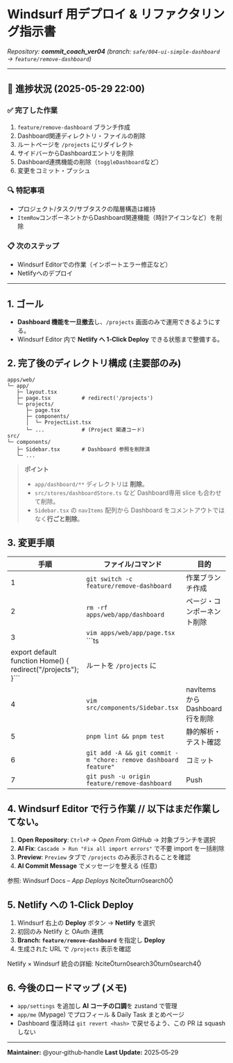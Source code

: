 # Windsurf 用デプロイ & リファクタリング指示書

_Repository: **commit_coach_ver04** (branch: `safe/004-ui-simple-dashboard` → `feature/remove-dashboard`)_

---

## 📝 進捗状況 (2025-05-29 22:00)

### ✅ 完了した作業
1. `feature/remove-dashboard` ブランチ作成
2. Dashboard関連ディレクトリ・ファイルの削除
3. ルートページを `/projects` にリダイレクト
4. サイドバーからDashboardエントリを削除
5. Dashboard連携機能の削除（`toggleDashboard`など）
6. 変更をコミット・プッシュ

### 🔍 特記事項
- プロジェクト/タスク/サブタスクの階層構造は維持
- `ItemRow`コンポーネントからDashboard関連機能（時計アイコンなど）を削除

### 📋 次のステップ
- Windsurf Editorでの作業（インポートエラー修正など）
- Netlifyへのデプロイ

---

## 1. ゴール

- **Dashboard 機能を一旦撤去**し、`/projects` 画面のみで運用できるようにする。
- Windsurf Editor 内で **Netlify へ 1‑Click Deploy** できる状態まで整備する。

## 2. 完了後のディレクトリ構成 (主要部のみ)

```text
apps/web/
└─ app/
   ├─ layout.tsx
   ├─ page.tsx          # redirect('/projects')
   └─ projects/
      ├─ page.tsx
      ├─ components/
      │  └─ ProjectList.tsx
      └─ ...            # (Project 関連コード)
src/
└─ components/
   ├─ Sidebar.tsx       # Dashboard 参照を削除済
   └─ ...
```

> **ポイント**
>
> - `app/dashboard/**` ディレクトリは **削除**。
> - `src/stores/dashboardStore.ts` など Dashboard専用 slice も合わせて削除。
> - `Sidebar.tsx` の `navItems` 配列から Dashboard をコメントアウトではなく**行ごと削除**。

## 3. 変更手順

| 手順                                                         | ファイル/コマンド                                               | 目的                             |
| ------------------------------------------------------------ | --------------------------------------------------------------- | -------------------------------- |
| 1                                                            | `git switch -c feature/remove-dashboard`                        | 作業ブランチ作成                 |
| 2                                                            | `rm -rf apps/web/app/dashboard`                                 | ページ・コンポーネント削除       |
| 3                                                            | `vim apps/web/app/page.tsx`<br>```ts                            |
| export default function Home() { redirect("/projects"); }``` | ルートを `/projects` に                                         |
| 4                                                            | `vim src/components/Sidebar.tsx`                                | navItems から Dashboard 行を削除 |
| 5                                                            | `pnpm lint && pnpm test`                                        | 静的解析・テスト確認             |
| 6                                                            | `git add -A && git commit -m "chore: remove dashboard feature"` | コミット                         |
| 7                                                            | `git push -u origin feature/remove-dashboard`                   | Push                             |


## 4. Windsurf Editor で行う作業 // 以下はまだ作業してない。

1. **Open Repository**: `Ctrl+P` → _Open From GitHub_ → 対象ブランチを選択
2. **AI Fix**: `Cascade > Run "Fix all import errors"` で不要 import を一括削除
3. **Preview**: `Preview` タブで `/projects` のみ表示されることを確認
4. **AI Commit Message** でメッセージを整える (任意)

参照: Windsurf Docs – _App Deploys_ citeturn0search0

## 5. Netlify への 1‑Click Deploy

1. Windsurf 右上の **Deploy** ボタン → **Netlify** を選択
2. 初回のみ Netlify と OAuth 連携
3. **Branch: `feature/remove-dashboard`** を指定し **Deploy**
4. 生成された URL で `/projects` 表示を確認

Netlify × Windsurf 統合の詳細: citeturn0search3turn0search4

## 6. 今後のロードマップ (メモ)

- `app/settings` を追加し **AI コーチの口調**を zustand で管理
- `app/me` (Mypage) でプロフィール & Daily Task まとめページ
- Dashboard 復活時は `git revert <hash>` で戻せるよう、この PR は squash しない

---

**Maintainer:** @your‑github‑handle
**Last Update:** 2025‑05‑29
